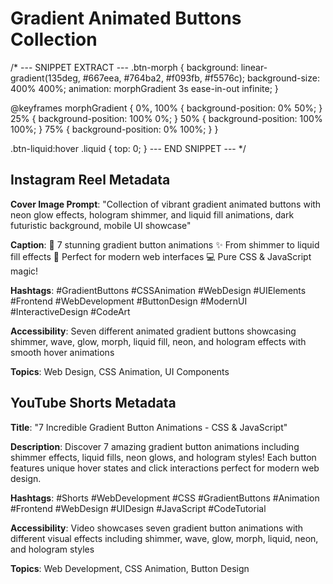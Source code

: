 # Gradient Animated Buttons Collection

/* --- SNIPPET EXTRACT ---
.btn-morph {
    background: linear-gradient(135deg, #667eea, #764ba2, #f093fb, #f5576c);
    background-size: 400% 400%;
    animation: morphGradient 3s ease-in-out infinite;
}

@keyframes morphGradient {
    0%, 100% { background-position: 0% 50%; }
    25% { background-position: 100% 0%; }
    50% { background-position: 100% 100%; }
    75% { background-position: 0% 100%; }
}

.btn-liquid:hover .liquid {
    top: 0;
}
--- END SNIPPET --- */

## Instagram Reel Metadata

**Cover Image Prompt**: "Collection of vibrant gradient animated buttons with neon glow effects, hologram shimmer, and liquid fill animations, dark futuristic background, mobile UI showcase"

**Caption**: 
🎨 7 stunning gradient button animations
✨ From shimmer to liquid fill effects
🚀 Perfect for modern web interfaces
💻 Pure CSS & JavaScript magic!

**Hashtags**: #GradientButtons #CSSAnimation #WebDesign #UIElements #Frontend #WebDevelopment #ButtonDesign #ModernUI #InteractiveDesign #CodeArt

**Accessibility**: Seven different animated gradient buttons showcasing shimmer, wave, glow, morph, liquid fill, neon, and hologram effects with smooth hover animations

**Topics**: Web Design, CSS Animation, UI Components

## YouTube Shorts Metadata

**Title**: "7 Incredible Gradient Button Animations - CSS & JavaScript"

**Description**: 
Discover 7 amazing gradient button animations including shimmer effects, liquid fills, neon glows, and hologram styles! Each button features unique hover states and click interactions perfect for modern web design.

**Hashtags**: #Shorts #WebDevelopment #CSS #GradientButtons #Animation #Frontend #WebDesign #UIDesign #JavaScript #CodeTutorial

**Accessibility**: Video showcases seven gradient button animations with different visual effects including shimmer, wave, glow, morph, liquid, neon, and hologram styles

**Topics**: Web Development, CSS Animation, Button Design